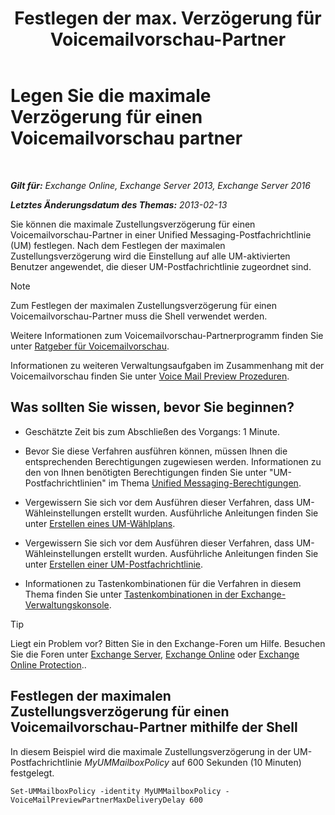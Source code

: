 ﻿---
title: 'Festlegen der max. Verzögerung für Voicemailvorschau-Partner'
TOCTitle: Legen Sie die maximale Verzögerung für einen Voicemailvorschau partner
ms:assetid: c9a07f6d-6f7f-4036-9a4a-d668d21e2c76
ms:mtpsurl: https://technet.microsoft.com/de-de/library/Ff630928(v=EXCHG.150)
ms:contentKeyID: 51409342
ms.date: 05/23/2018
mtps_version: v=EXCHG.150
ms.translationtype: MT
---

# Legen Sie die maximale Verzögerung für einen Voicemailvorschau partner

 

_**Gilt für:** Exchange Online, Exchange Server 2013, Exchange Server 2016_

_**Letztes Änderungsdatum des Themas:** 2013-02-13_

Sie können die maximale Zustellungsverzögerung für einen Voicemailvorschau-Partner in einer Unified Messaging-Postfachrichtlinie (UM) festlegen. Nach dem Festlegen der maximalen Zustellungsverzögerung wird die Einstellung auf alle UM-aktivierten Benutzer angewendet, die dieser UM-Postfachrichtlinie zugeordnet sind.


> [!NOTE]
> Zum Festlegen der maximalen Zustellungsverzögerung für einen Voicemailvorschau-Partner muss die Shell verwendet werden.



Weitere Informationen zum Voicemailvorschau-Partnerprogramm finden Sie unter [Ratgeber für Voicemailvorschau](voice-mail-preview-advisor-exchange-2013-help.md).

Informationen zu weiteren Verwaltungsaufgaben im Zusammenhang mit der Voicemailvorschau finden Sie unter [Voice Mail Preview Prozeduren](voice-mail-preview-procedures-exchange-2013-help.md).

## Was sollten Sie wissen, bevor Sie beginnen?

  - Geschätzte Zeit bis zum Abschließen des Vorgangs: 1 Minute.

  - Bevor Sie diese Verfahren ausführen können, müssen Ihnen die entsprechenden Berechtigungen zugewiesen werden. Informationen zu den von Ihnen benötigten Berechtigungen finden Sie unter "UM-Postfachrichtlinien" im Thema [Unified Messaging-Berechtigungen](unified-messaging-permissions-exchange-2013-help.md).

  - Vergewissern Sie sich vor dem Ausführen dieser Verfahren, dass UM-Wähleinstellungen erstellt wurden. Ausführliche Anleitungen finden Sie unter [Erstellen eines UM-Wählplans](create-a-um-dial-plan-exchange-2013-help.md).

  - Vergewissern Sie sich vor dem Ausführen dieser Verfahren, dass UM-Wähleinstellungen erstellt wurden. Ausführliche Anleitungen finden Sie unter [Erstellen einer UM-Postfachrichtlinie](create-a-um-mailbox-policy-exchange-2013-help.md).

  - Informationen zu Tastenkombinationen für die Verfahren in diesem Thema finden Sie unter [Tastenkombinationen in der Exchange-Verwaltungskonsole](keyboard-shortcuts-in-the-exchange-admin-center-exchange-online-protection-help.md).


> [!TIP]
> Liegt ein Problem vor? Bitten Sie in den Exchange-Foren um Hilfe. Besuchen Sie die Foren unter <A href="https://go.microsoft.com/fwlink/p/?linkid=60612">Exchange Server</A>, <A href="https://go.microsoft.com/fwlink/p/?linkid=267542">Exchange Online</A> oder <A href="https://go.microsoft.com/fwlink/p/?linkid=285351">Exchange Online Protection</A>..



## Festlegen der maximalen Zustellungsverzögerung für einen Voicemailvorschau-Partner mithilfe der Shell

In diesem Beispiel wird die maximale Zustellungsverzögerung in der UM-Postfachrichtlinie *MyUMMailboxPolicy* auf 600 Sekunden (10 Minuten) festgelegt.

    Set-UMMailboxPolicy -identity MyUMMailboxPolicy - VoiceMailPreviewPartnerMaxDeliveryDelay 600

